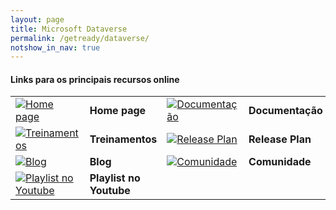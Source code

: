 ```yaml
---
layout: page
title: Microsoft Dataverse
permalink: /getready/dataverse/
notshow_in_nav: true
---
```

#### Links para os principais recursos online

<table class="tablenborders">
<tbody align="left">
  <tr>
    <td width="64"><a href="https://powerplatform.microsoft.com/en-us/dataverse/" target="_blank"><img src="../../assets/imgs/home-ico.png" alt="Home page"></a></td>
    <td><b>Home page</b></td>
    <td width="64"><a href="https://learn.microsoft.com/en-us/power-apps/maker/data-platform/data-platform-intro" target="_blank"> <img src="../../assets/imgs/doc-ico.png" alt="Documentação"></a></td>
    <td><b>Documentação</b></td>
  </tr>
  <tr>
    <td width="64"><a href="https://learn.microsoft.com/en-us/training/browse/?expanded=power-platform&products=dataverse%2Ccommon-data-service" target="_blank"><img src="../../assets/imgs/learning-ico.png" alt="Treinamentos"></a></td>
    <td><b>Treinamentos</b></td>
    <td width="64"><a href="https://releaseplans.microsoft.com/en-US/?app=Microsoft+Dataverse&status=new" target="_blank"> <img src="../../assets/imgs/releaseplan-ico.png" alt="Release Plan"></a></td>
    <td><b>Release Plan</b></td>
  </tr>
  <tr>
    <td width="64"><a href="https://cloudblogs.microsoft.com/powerplatform/" target="_blank"><img src="../../assets/imgs/blog-ico.png" alt="Blog"></a></td>
    <td><b>Blog</b></td>
    <td width="64"><a href="https://powerusers.microsoft.com/t5/Power-Platform-User-Groups/ct-p/pp_usergroups" target="_blank"><img src="../../assets/imgs/community-ico.png" alt="Comunidade"></a></td>
    <td><b>Comunidade</b></td>
  </tr>
  <tr>
    <td width="64"><a href="https://www.youtube.com/watch?v=72kJJ1GDh0Y&list=PLi9EhCY4z99Vt0CQAmgAV-jU5-3KVU6CX" target="_blank"><img src="../../assets/imgs/video-ico.png" alt="Playlist no Youtube"></a></td>
    <td><b>Playlist no Youtube</b></td>
    <td></td>
    <td></td>
  </tr>  
</tbody>
</table>
